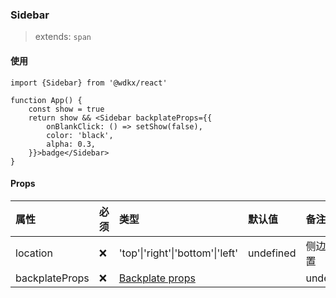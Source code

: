 ### Sidebar

> extends: `span`

<Preview></Preview>

#### 使用

```tsx
import {Sidebar} from '@wdkx/react'

function App() {
    const show = true
    return show && <Sidebar backplateProps={{
        onBlankClick: () => setShow(false),
        color: 'black',
        alpha: 0.3,
    }}>badge</Sidebar>
}
```

#### Props

属性|必须|类型|默认值|备注
:---|:---|:---|:---|:---
location|❌|'top'\|'right'\|'bottom'\|'left'|undefined|侧边栏位置
backplateProps|❌|[Backplate props](./backplate)||undefined|背景板的props


